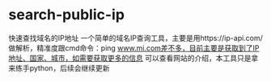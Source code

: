 # search-public-ip
快速查找域名的IP地址
一个简单的域名IP查询工具，主要是用https://ip-api.com/ 做解析，精准度跟cmd命令：ping www.mi.com差不多，目前主要是获取到了IP地址、国家、城市，如需要获取更多的信息
可以查看网站的介绍，本工具只是拿来练手python，后续会继续更新

